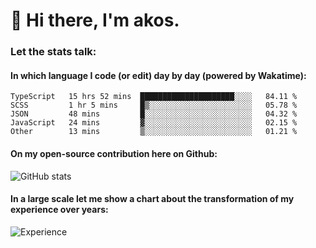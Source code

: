 # 👋 Hi there, I'm akos. 


### Let the stats talk:


#### In which language I code (or edit) day by day (powered by Wakatime): 

<!--START_SECTION:waka-->
```text
TypeScript   15 hrs 52 mins  █████████████████████░░░░   84.11 % 
SCSS         1 hr 5 mins     █▒░░░░░░░░░░░░░░░░░░░░░░░   05.78 % 
JSON         48 mins         █░░░░░░░░░░░░░░░░░░░░░░░░   04.32 % 
JavaScript   24 mins         ▓░░░░░░░░░░░░░░░░░░░░░░░░   02.15 % 
Other        13 mins         ▒░░░░░░░░░░░░░░░░░░░░░░░░   01.21 % 
```
<!--END_SECTION:waka-->

#### On my open-source contribution here on Github:
 
![GitHub stats](https://github-readme-stats.vercel.app/api?username=akosbalasko)

#### In a large scale let me show a chart about the transformation of my experience over years:   

![Experience](https://cr-skills-chart-widget.azurewebsites.net/api/api?username=akosbalasko)
